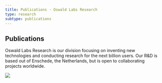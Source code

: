 ```yaml
---
title: Publications · Oswald Labs Research
type: research
subtype: publications
---
```


<section class="hero big-image pb-5">
    <div class="container">
        <div class="row">
            <div class="col-md-6">
				<h1>Publications</h1>
				<p class="intro-para">Oswald Labs Research is our division focusing on inventing new technologies and conducting research for the next billion users. Our R&amp;D is based out of Enschede, the Netherlands, but is open to collaborating projects worldwide.</p>
			</div>
            <div class="col-md-6 text-right">
                <img role="presentation" src="/images/illustrations/publications.svg">
            </div>
        </div>
    </div>
</section>